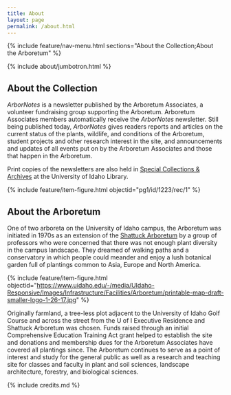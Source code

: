 ```yaml
---
title: About
layout: page
permalink: /about.html
---
```


{% include feature/nav-menu.html sections="About the Collection;About the Arboretum" %}  

{% include about/jumbotron.html %} 

## About the Collection

*ArborNotes* is a newsletter published by the Arboretum Associates, a volunteer fundraising group supporting the Arboretum. Arboretum Associates members automatically receive the *ArborNotes* newsletter. Still being published today, *ArborNotes* gives readers reports and articles on the current status of the plants, wildlife, and conditions of the Arboretum, student projects and other research interest in the site, and announcements and updates of all events put on by the Arboretum Associates and those that happen in the Arboretum. 

Print copies of the newsletters are also held in [Special Collections & Archives](https://www.lib.uidaho.edu/special-collections/) at the University of Idaho Library.

{% include feature/item-figure.html objectid="pg1/id/1223/rec/1" %}

## About the Arboretum

One of two arboreta on the University of Idaho campus, the Arboretum was initiated in 1970s as an extension of the [Shattuck Arboretum](https://www.uidaho.edu/infrastructure/facilities/arboretum/about-us/history) by a group of professors who were concerned that there was not enough plant diversity in the campus landscape. They dreamed of walking paths and a conservatory in which people could meander and enjoy a lush botanical garden full of plantings common to Asia, Europe and North America.  

{% include feature/item-figure.html objectid="https://www.uidaho.edu/-/media/UIdaho-Responsive/Images/Infrastructure/Facilities/Arboretum/printable-map-draft-smaller-logo-1-26-17.jpg" %}

Originally farmland, a tree-less plot adjacent to the University of Idaho Golf Course and across the street from the U of I Executive Residence and Shattuck Arboretum was chosen. Funds raised through an initial Comprehensive Education Training Act grant helped to establish the site and donations and membership dues for the Arboretum Associates have covered all plantings since. The Arboretum continues to serve as a point of interest and study for the general public as well as a research and teaching site for classes and faculty in plant and soil sciences, landscape architecture, forestry, and biological sciences. 

<div class="clearfix"></div>

{% include credits.md %}
